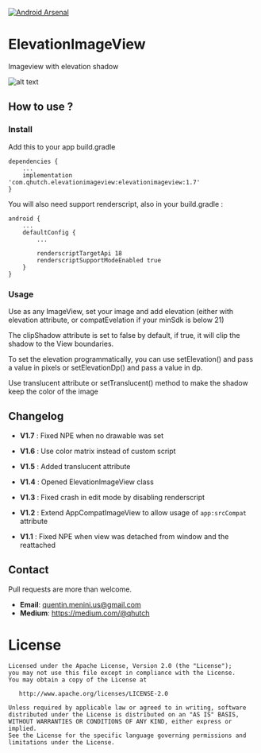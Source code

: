 [![Android Arsenal]( https://img.shields.io/badge/Android%20Arsenal-ElevationImageView-green.svg?style=flat )]( https://android-arsenal.com/details/1/6843 )

# ElevationImageView
Imageview with elevation shadow

![alt text](https://raw.githubusercontent.com/qhutch/ElevationImageView/master/sample_gif.gif)


## How to use ?


### Install
Add this to your app build.gradle
```
dependencies {
    ...
    implementation 'com.qhutch.elevationimageview:elevationimageview:1.7'
}
```
You will also need support renderscript, also in your build.gradle :
```
android {
    ...
    defaultConfig {
        ...

        renderscriptTargetApi 18
        renderscriptSupportModeEnabled true
    }
}
```



### Usage

Use as any ImageView, set your image and add elevation (either with elevation attribute, or compatEvelation if your minSdk is below 21)

The clipShadow attribute is set to false by default, if true, it will clip the shadow to the View boundaries.

To set the elevation programmatically, you can use setElevation() and pass a value in pixels or setElevationDp() and pass a value in dp.

Use translucent attribute or setTranslucent() method to make the shadow keep the color of the image

## Changelog

- **V1.7** : Fixed NPE when no drawable was set

- **V1.6** : Use color matrix instead of custom script

- **V1.5** : Added translucent attribute

- **V1.4** : Opened ElevationImageView class

- **V1.3** : Fixed crash in edit mode by disabling renderscript

- **V1.2** : Extend AppCompatImageView to allow usage of `app:srcCompat` attribute

- **V1.1** : Fixed NPE when view was detached from window and the reattached


## Contact

Pull requests are more than welcome.

- **Email**: quentin.menini.us@gmail.com
- **Medium**: https://medium.com/@qhutch


# License
```
Licensed under the Apache License, Version 2.0 (the "License");
you may not use this file except in compliance with the License.
You may obtain a copy of the License at

   http://www.apache.org/licenses/LICENSE-2.0

Unless required by applicable law or agreed to in writing, software
distributed under the License is distributed on an "AS IS" BASIS,
WITHOUT WARRANTIES OR CONDITIONS OF ANY KIND, either express or implied.
See the License for the specific language governing permissions and
limitations under the License.
```
